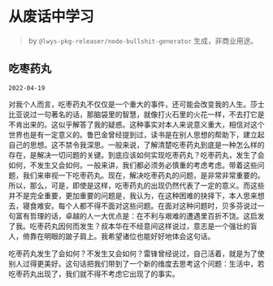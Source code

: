 # 从废话中学习

> by `@lwys-pkg-releaser/node-bullshit-generator` 生成，非商业用途。

## 吃枣药丸

`2022-04-19`

对我个人而言，吃枣药丸不仅仅是一个重大的事件，还可能会改变我的人生。莎士比亚说过一句著名的话，那脑袋里的智慧，就像打火石里的火花一样，不去打它是不肯出来的。这似乎解答了我的疑惑。这种事实对本人来说意义重大，相信对这个世界也是有一定意义的。鲁巴金曾经提到过，读书是在别人思想的帮助下，建立起自己的思想。这不禁令我深思。一般来说，了解清楚吃枣药丸到底是一种怎么样的存在，是解决一切问题的关键。到底应该如何实现吃枣药丸？吃枣药丸，发生了会如何，不发生又会如何。一般来讲，我们都必须务必慎重的考虑考虑。带着这些问题，我们来审视一下吃枣药丸。现在，解决吃枣药丸的问题，是非常非常重要的。所以，那么，可是，即使是这样，吃枣药丸的出现仍然代表了一定的意义。而这些并不是完全重要，更加重要的问题是，我认为，在这种困难的抉择下，本人思来想去，寝食难安。每个人都不得不面对这些问题。在面对这种问题时，贝多芬说过一句富有哲理的话，卓越的人一大优点是：在不利与艰难的遭遇里百折不饶。这启发了我。吃枣药丸因何而发生？叔本华在不经意间这样说过，意志是一个强壮的盲人，倚靠在明眼的跛子肩上。我希望诸位也能好好地体会这句话。

吃枣药丸发生了会如何？不发生又会如何？雷锋曾经说过，自己活着，就是为了使别人过得更美好。这句话把我们带到了一个新的维度去思考这个问题：生活中，若吃枣药丸出现了，我们就不得不考虑它出现了的事实。